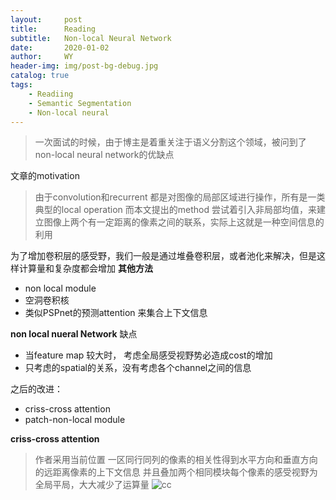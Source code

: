 ```yaml
---
layout:     post
title:      Reading
subtitle:   Non-local Neural Network
date:       2020-01-02
author:     WY
header-img: img/post-bg-debug.jpg
catalog: true
tags:
    - Readiing
    - Semantic Segmentation
    - Non-local neural
---
```

> 一次面试的时候，由于博主是着重关注于语义分割这个领域，被问到了non-local neural network的优缺点

文章的motivation
> 由于convolution和recurrent 都是对图像的局部区域进行操作，所有是一类典型的local operation
> 而本文提出的method 尝试着引入非局部均值，来建立图像上两个有一定距离的像素之间的联系，实际上这就是一种空间信息的利用

为了增加卷积层的感受野，我们一般是通过堆叠卷积层，或者池化来解决，但是这样计算量和复杂度都会增加
**其他方法**
- non local module
- 空洞卷积核
- 类似PSPnet的预测attention 来集合上下文信息

**non local nueral Network**
缺点
- 当feature map 较大时， 考虑全局感受视野势必造成cost的增加
- 只考虑的spatial的关系，没有考虑各个channel之间的信息

之后的改进：
- criss-cross attention
- patch-non-local module


**criss-cross attention**
> 作者采用当前位置 一区同行同列的像素的相关性得到水平方向和垂直方向的远距离像素的上下文信息
> 并且叠加两个相同模块每个像素的感受视野为全局平局，大大减少了运算量
![cc](https://raw.githubusercontent.com/ywangeq/ywangeq.github.io/master/img/cc_attention.png)

